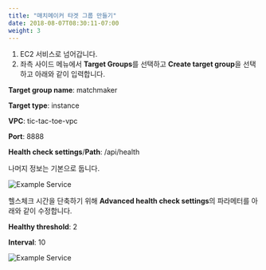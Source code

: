 ```yaml
---
title: "매치메이커 타겟 그룹 만들기"
date: 2018-08-07T08:30:11-07:00
weight: 3
---
```


1. EC2 서비스로 넘어갑니다.
1. 좌측 사이드 메뉴에서 **Target Groups**를 선택하고 **Create target group**을 선택하고 아래와 같이 입력합니다.

**Target group name**: matchmaker

**Target type**: instance

**VPC**: tic-tac-toe-vpc

**Port**: 8888

**Health check settings**/**Path**: /api/health

나머지 정보는 기본으로 둡니다.


![Example Service](/images/tic-tac-toe/target_group-matchmaking-1.png)

헬스체크 시간을 단축하기 위해 **Advanced health check settings**의 파라메터를 아래와 같이 수정합니다.

**Healthy threshold**: 2

**Interval**: 10

![Example Service](/images/tic-tac-toe/target_group-2.png)

